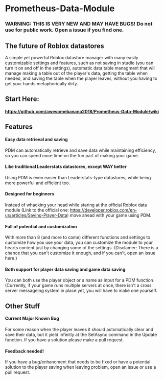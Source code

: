 # Prometheus-Data-Module
### WARNING: THIS IS VERY NEW AND MAY HAVE BUGS! Do not use for public work. Open a issue if you find one.
## The future of Roblox datastores
A simple yet powerful Roblox datastore manager with many easily customizable settings and features, such as not saving in studio (you can turn it on and off in the settings), automatic data table managment that will manage making a table out of the player's data, getting the table when needed, and saving the table when the player leaves, without you having to get your hands metaphorically dirty.
## Start Here: 
#### https://github.com/awesomebanana2018/Prometheus-Data-Module/wiki
## Features
#### Easy data retrieval and saving
PDM can automatically retrieve and save data while maintaining efficiency, so you can spend more time on the fun part of making your game.
#### Like traditional Leaderstats datastores, except WAY better
Using PDM is even easier than Leaderstats-type datastores, while being more powerful and efficient too.
#### Designed for beginners
Instead of whacking your head while staring at the official Roblox data module (Link to the official one: https://developer.roblox.com/en-us/articles/Saving-Player-Data) move ahead with your game using PDM.
#### Full of potential and customization
With more than 8 (and more to come) different functions and settings to customize how you use your data, you can customize the module to your hearts content just by changing some of the settings. (Disclamer: There is a chance that you can't customize it enough, and if you can't, open an issue here.)
#### Both support for player data saving and game data saving
You can both use the player object or a name as input for a PDM function. (Currently, if your game runs multiple servers at once, there isn't a cross server messageing system in place yet, you will have to make one yourself.
## Other Stuff
#### Current Major Known Bug
For some reason when the player leaves it should automatically clear and save their data, but it yield infinitly at the SetAsync command in the Update function. If you have a solution please make a pull request.
#### Feedback needed!
If you have a bug/enhancment that needs to be fixed or have a potential solution to the player saving when leaving problem, open an issue or use a pull request.
